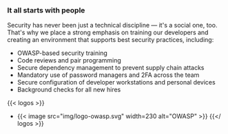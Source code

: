 ### It all starts with people

Security has never been just a technical discipline — it's a social one, too. That's
why we place a strong emphasis on training our developers and creating an environment
that supports best security practices, including:

- OWASP-based security training
- Code reviews and pair programming
- Secure dependency management to prevent supply chain attacks
- Mandatory use of password managers and 2FA across the team
- Secure configuration of developer workstations and personal devices
- Background checks for all new hires

{{< logos >}}
- {{< image src="img/logo-owasp.svg" width=230 alt="OWASP" >}}
{{</ logos >}}
